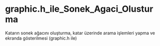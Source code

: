 # graphic.h_ile_Sonek_Agaci_Olusturma
 Katarın sonek ağacını oluşturma, katar üzerinde arama işlemleri yapma ve ekranda  gösterilmesi (graphic.h ile)
